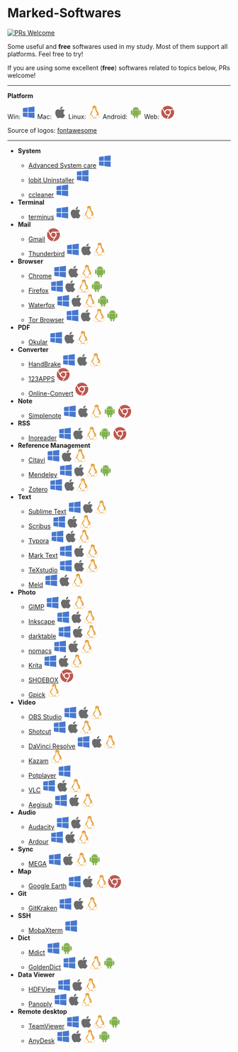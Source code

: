 # Marked-Softwares
[![PRs Welcome](https://img.shields.io/badge/PRs-welcome-brightgreen.svg?style=flat-square)](http://makeapullrequest.com)

Some useful and **free** softwares used in my study. Most of them support all platforms. Feel free to try!

If you are using some excellent (**free**) softwares related to topics below, PRs welcome!

---

**Platform**

Win: ![win](logos/win.svg)  Mac: ![mac](logos/mac.svg)  Linux: ![linux](logos/linux.svg)  Android: ![android](logos/android.svg)  Web: ![web](logos/web.svg)

Source of logos: [fontawesome](https://fontawesome.com/)

---

* __System__
  * [Advanced System care](https://www.iobit.com/en/advancedsystemcarefree.php)  ![win](logos/win.svg)
  * [Iobit Uninstaller](https://www.iobit.com/en/advanceduninstaller.php) ![win](logos/win.svg)
  * [ccleaner](https://www.ccleaner.com/) ![win](logos/win.svg)
* __Terminal__
  - [terminus](https://eugeny.github.io/terminus/)  ![win](logos/win.svg)![mac](logos/mac.svg)![linux](logos/linux.svg)
* __Mail__
  * [Gmail](https://mail.google.com) ![web](logos/web.svg)
  * [Thunderbird](https://www.thunderbird.net/en-US/) ![win](logos/win.svg)![mac](logos/mac.svg)![linux](logos/linux.svg)
* __Browser__
  * [Chrome](https://www.google.com/chrome/)   ![win](logos/win.svg)![mac](logos/mac.svg)![linux](logos/linux.svg)![android](logos/android.svg)
  * [Firefox](https://www.mozilla.org/en-US/firefox/new/)   ![win](logos/win.svg)![mac](logos/mac.svg)![linux](logos/linux.svg)![android](logos/android.svg)
  * [Waterfox](https://www.waterfoxproject.org/en-US/)   ![win](logos/win.svg)![mac](logos/mac.svg)![linux](logos/linux.svg)![android](logos/android.svg)
  * [Tor Browser](https://www.torproject.org/)  ![win](logos/win.svg)![mac](logos/mac.svg)![linux](logos/linux.svg)![android](logos/android.svg)
* __PDF__
  * [Okular](https://okular.kde.org/) ![win](logos/win.svg)![mac](logos/mac.svg)![linux](logos/linux.svg)
* __Converter__
  * [HandBrake](https://handbrake.fr/) ![win](logos/win.svg)![mac](logos/mac.svg)![linux](logos/linux.svg)
  * [123APPS](https://123apps.com/) ![web](logos/web.svg)
  * [Online-Convert](https://www.online-convert.com/) ![web](logos/web.svg)
* __Note__
  * [Simplenote](https://simplenote.com/)  ![win](logos/win.svg)![mac](logos/mac.svg)![linux](logos/linux.svg)![android](logos/android.svg) ![web](logos/web.svg)
* __RSS__
  * [Inoreader](https://www.inoreader.com/)  ![win](logos/win.svg)![mac](logos/mac.svg)![linux](logos/linux.svg)![android](logos/android.svg) ![web](logos/web.svg)
* __Reference Management__
  * [Citavi](https://www.citavi.com/en)   ![win](logos/win.svg)![mac](logos/mac.svg)![linux](logos/linux.svg)
  * [Mendeley](https://www.mendeley.com/)   ![win](logos/win.svg)![mac](logos/mac.svg)![linux](logos/linux.svg)![android](logos/android.svg)
  * [Zotero](https://www.zotero.org/)   ![win](logos/win.svg)![mac](logos/mac.svg)![linux](logos/linux.svg)
* __Text__
  * [Sublime Text](https://www.sublimetext.com/)  ![win](logos/win.svg)![mac](logos/mac.svg)![linux](logos/linux.svg)
  * [Scribus](https://www.scribus.net/)   ![win](logos/win.svg)![mac](logos/mac.svg)![linux](logos/linux.svg)
  * [Typora](https://typora.io/) ![win](logos/win.svg)![mac](logos/mac.svg)![linux](logos/linux.svg)
  * [Mark Text](https://github.com/marktext/marktext)  ![win](logos/win.svg)![mac](logos/mac.svg)![linux](logos/linux.svg)
  * [TeXstudio](https://www.texstudio.org/)   ![win](logos/win.svg)![mac](logos/mac.svg)![linux](logos/linux.svg)
  * [Meld](https://meldmerge.org/)   ![win](logos/win.svg)![mac](logos/mac.svg)![linux](logos/linux.svg)
* __Photo__
  * [GIMP](https://www.gimp.org/) ![win](logos/win.svg)![mac](logos/mac.svg)![linux](logos/linux.svg)
  * [Inkscape](https://inkscape.org/)   ![win](logos/win.svg)![mac](logos/mac.svg)![linux](logos/linux.svg)
  * [darktable](https://www.darktable.org/) ![win](logos/win.svg)![mac](logos/mac.svg)![linux](logos/linux.svg)
  * [nomacs](https://nomacs.org/) ![win](logos/win.svg)![mac](logos/mac.svg)![linux](logos/linux.svg)
  * [Krita](https://krita.org/en/) ![win](logos/win.svg)![mac](logos/mac.svg)![linux](logos/linux.svg)
  * [SHOEBOX](https://shoeboxapp.com/) ![web](logos/web.svg)
  * [Gpick](http://www.gpick.org/)  ![linux](logos/linux.svg)
* __Video__
  * [OBS Studio](https://obsproject.com/)  ![win](logos/win.svg)![mac](logos/mac.svg)![linux](logos/linux.svg)
  * [Shotcut](https://www.shotcut.org/)   ![win](logos/win.svg)![mac](logos/mac.svg)![linux](logos/linux.svg)
  * [DaVinci Resolve](https://www.blackmagicdesign.com/products/davinciresolve/)   ![win](logos/win.svg)![mac](logos/mac.svg)![linux](logos/linux.svg)
  * [Kazam](https://launchpad.net/kazam) ![linux](logos/linux.svg)
  * [Potplayer](https://potplayer.daum.net/) ![win](logos/win.svg)
  * [VLC](https://www.videolan.org/vlc/index.html)  ![win](logos/win.svg)![mac](logos/mac.svg)![linux](logos/linux.svg)
  * [Aegisub](http://www.aegisub.org/)   ![win](logos/win.svg)![mac](logos/mac.svg)![linux](logos/linux.svg)
* __Audio__
  * [Audacity](https://www.audacityteam.org/)   ![win](logos/win.svg)![mac](logos/mac.svg)![linux](logos/linux.svg)
  * [Ardour](https://ardour.org/)   ![win](logos/win.svg)![mac](logos/mac.svg)![linux](logos/linux.svg)
* __Sync__
  * [MEGA](https://mega.nz/sync)  ![win](logos/win.svg)![mac](logos/mac.svg)![linux](logos/linux.svg)![android](logos/android.svg)
* __Map__
  * [Google Earth](https://www.google.com/earth/versions/)   ![win](logos/win.svg)![mac](logos/mac.svg)![linux](logos/linux.svg)![web](logos/web.svg)
* __Git__
  * [GitKraken](https://www.gitkraken.com/)  ![win](logos/win.svg)![mac](logos/mac.svg)![linux](logos/linux.svg)
* __SSH__
  * [MobaXterm](https://mobaxterm.mobatek.net/)  ![win](logos/win.svg)
* __Dict__
  * [Mdict](https://www.mdict.cn/wp/?lang=en)  ![win](logos/win.svg)![android](logos/android.svg)
  * [GoldenDict](http://goldendict.org/)   ![win](logos/win.svg)![mac](logos/mac.svg)![linux](logos/linux.svg)![android](logos/android.svg)
* __Data Viewer__
  * [HDFView](https://www.hdfgroup.org/downloads/hdfview/)  ![win](logos/win.svg)![mac](logos/mac.svg)![linux](logos/linux.svg)
  * [Panoply](https://www.giss.nasa.gov/tools/panoply/)  ![win](logos/win.svg)![mac](logos/mac.svg)![linux](logos/linux.svg)
* __Remote desktop__
  * [TeamViewer](https://www.teamviewer.com/en-us/)  ![win](logos/win.svg)![mac](logos/mac.svg)![linux](logos/linux.svg) ![android](logos/android.svg)
  * [AnyDesk](https://anydesk.com/)  ![win](logos/win.svg)![mac](logos/mac.svg)![linux](logos/linux.svg) ![android](logos/android.svg)
